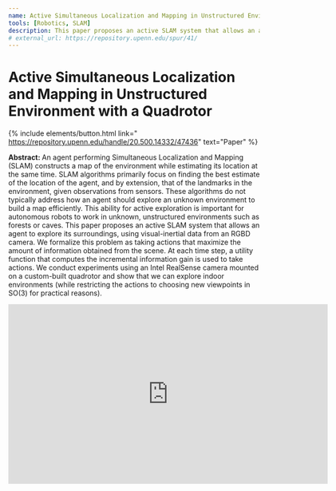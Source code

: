 ```yaml
---
name: Active Simultaneous Localization and Mapping in Unstructured Environment with a Quadrotor 
tools: [Robotics, SLAM]
description: This paper proposes an active SLAM system that allows an agent to explore its surroundings efficiently based on information theoretic criterion.
# external_url: https://repository.upenn.edu/spur/41/
---
```


# Active Simultaneous Localization and Mapping in Unstructured Environment with a Quadrotor 

{% include elements/button.html link=" https://repository.upenn.edu/handle/20.500.14332/47436" text="Paper" %}

<b>Abstract: </b> An agent performing Simultaneous Localization and Mapping (SLAM) constructs a map of the environment while estimating its location at the same time. SLAM algorithms primarily focus on finding the best estimate of the location of the agent, and by extension, that of the landmarks in the environment, given observations from sensors. These algorithms do not typically address how an agent should explore an unknown environment to build a map efficiently. This ability for active exploration is important for autonomous robots to work in unknown, unstructured environments such as forests or caves. This paper proposes an active SLAM system that allows an agent to explore its surroundings, using visual-inertial data from an RGBD camera. We formalize this problem as taking actions that maximize the amount of information obtained from the scene. At each time step, a utility function that computes the incremental information gain is used to take actions. We conduct experiments using an Intel RealSense camera mounted on a custom-built quadrotor and show that we can explore indoor environments (while restricting the actions to choosing new viewpoints in SO(3) for practical reasons).<br>

<iframe width="640" height="360" src="https://youtube.com/embed/M68yx2p-jQo" frameborder="0" allowfullscreen></iframe>
